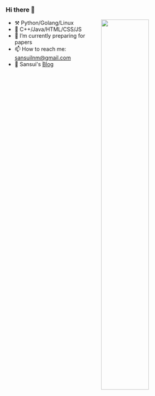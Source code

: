 ### Hi there 👋

<img align="right" width="50%" src="https://github-readme-stats.vercel.app/api?username=sansui233&count_private=true&show_icons=true">

- ⚒ Python/Golang/Linux
- 🔨 C++/Java/HTML/CSS/JS
- 🌱 I’m currently preparing for papers
- 📫 How to reach me: sansuilnm@gmail.com
- 🌼 Sansui's [Blog](https://sansui233.github.io/archives/)

<!--
**Sansui233/sansui233** is a ✨ _special_ ✨ repository because its `README.md` (this file) appears on your GitHub profile.

Here are some ideas to get you started:

- 🔭 I’m currently working on ...
- 🌱 I’m currently learning ...
- 👯 I’m looking to collaborate on ...
- 🤔 I’m looking for help with ...
- 💬 Ask me about ...
- 📫 How to reach me: ...
- 😄 Pronouns: ...
- ⚡ Fun fact: ...
-->
